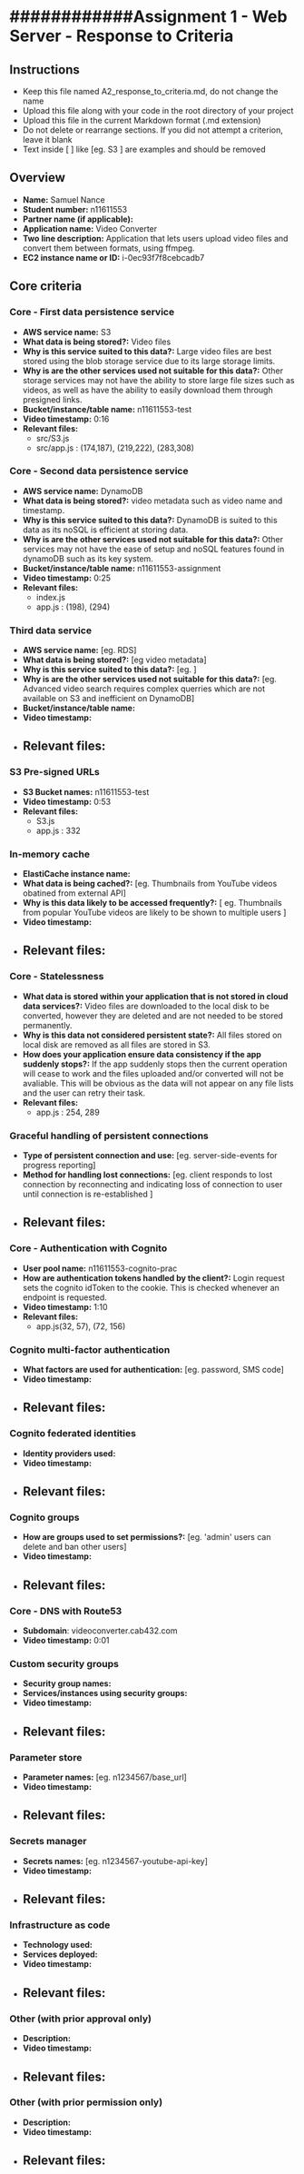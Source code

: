############Assignment 1 - Web Server - Response to Criteria
================================================

Instructions
------------------------------------------------
- Keep this file named A2_response_to_criteria.md, do not change the name
- Upload this file along with your code in the root directory of your project
- Upload this file in the current Markdown format (.md extension)
- Do not delete or rearrange sections.  If you did not attempt a criterion, leave it blank
- Text inside [ ] like [eg. S3 ] are examples and should be removed


Overview
------------------------------------------------

- **Name:** Samuel Nance
- **Student number:** n11611553
- **Partner name (if applicable):**
- **Application name:** Video Converter
- **Two line description:** Application that lets users upload video files and convert them between formats, using ffmpeg.
- **EC2 instance name or ID:** i-0ec93f7f8cebcadb7

Core criteria
------------------------------------------------

### Core - First data persistence service

- **AWS service name:**  S3
- **What data is being stored?:** Video files
- **Why is this service suited to this data?:** Large video files are best stored using the blob storage service due to its large storage limits.
- **Why is are the other services used not suitable for this data?:** Other storage services may not have the ability to store large file sizes such as videos, as well as have the ability to easily download them through presigned links.
- **Bucket/instance/table name:** n11611553-test
- **Video timestamp:** 0:16
- **Relevant files:**
    - src/S3.js
    - src/app.js : (174,187), (219,222), (283,308)

### Core - Second data persistence service

- **AWS service name:** DynamoDB
- **What data is being stored?:** video metadata such as video name and timestamp.
- **Why is this service suited to this data?:** DynamoDB is suited to this data as its noSQL is efficient at storing data.
- **Why is are the other services used not suitable for this data?:** Other services may not have the ease of setup and noSQL features found in dynamoDB such as its key system.
- **Bucket/instance/table name:** n11611553-assignment
- **Video timestamp:** 0:25
- **Relevant files:**
    - index.js
    - app.js : (198), (294)

### Third data service

- **AWS service name:**  [eg. RDS]
- **What data is being stored?:** [eg video metadata]
- **Why is this service suited to this data?:** [eg. ]
- **Why is are the other services used not suitable for this data?:** [eg. Advanced video search requires complex querries which are not available on S3 and inefficient on DynamoDB]
- **Bucket/instance/table name:**
- **Video timestamp:**
- **Relevant files:**
    -

### S3 Pre-signed URLs

- **S3 Bucket names:** n11611553-test
- **Video timestamp:** 0:53
- **Relevant files:**
    - S3.js
    - app.js : 332

### In-memory cache

- **ElastiCache instance name:**
- **What data is being cached?:** [eg. Thumbnails from YouTube videos obatined from external API]
- **Why is this data likely to be accessed frequently?:** [ eg. Thumbnails from popular YouTube videos are likely to be shown to multiple users ]
- **Video timestamp:**
- **Relevant files:**
    -

### Core - Statelessness

- **What data is stored within your application that is not stored in cloud data services?:** Video files are downloaded to the local disk to be converted, however they are deleted and are not needed to be stored permanently.
- **Why is this data not considered persistent state?:** All files stored on local disk are removed as all files are stored in S3.
- **How does your application ensure data consistency if the app suddenly stops?:** If the app suddenly stops then the current operation will cease to work and the files uploaded and/or converted will not be avaliable. This will be obvious as the data will not appear on any file lists and the user can retry their task.
- **Relevant files:**
    - app.js : 254, 289

### Graceful handling of persistent connections

- **Type of persistent connection and use:** [eg. server-side-events for progress reporting]
- **Method for handling lost connections:** [eg. client responds to lost connection by reconnecting and indicating loss of connection to user until connection is re-established ]
- **Relevant files:**
    -


### Core - Authentication with Cognito

- **User pool name:** n11611553-cognito-prac
- **How are authentication tokens handled by the client?:** Login request sets the cognito idToken to the cookie. This is checked whenever an endpoint is requested.
- **Video timestamp:** 1:10
- **Relevant files:**
    - app.js(32, 57), (72, 156)

### Cognito multi-factor authentication

- **What factors are used for authentication:** [eg. password, SMS code]
- **Video timestamp:**
- **Relevant files:**
    -

### Cognito federated identities

- **Identity providers used:**
- **Video timestamp:**
- **Relevant files:**
    -

### Cognito groups

- **How are groups used to set permissions?:** [eg. 'admin' users can delete and ban other users]
- **Video timestamp:**
- **Relevant files:**
    -

### Core - DNS with Route53

- **Subdomain**: videoconverter.cab432.com
- **Video timestamp:** 0:01


### Custom security groups

- **Security group names:**
- **Services/instances using security groups:**
- **Video timestamp:**
- **Relevant files:**
    -

### Parameter store

- **Parameter names:** [eg. n1234567/base_url]
- **Video timestamp:**
- **Relevant files:**
    -

### Secrets manager

- **Secrets names:** [eg. n1234567-youtube-api-key]
- **Video timestamp:**
- **Relevant files:**
    -

### Infrastructure as code

- **Technology used:**
- **Services deployed:**
- **Video timestamp:**
- **Relevant files:**
    -

### Other (with prior approval only)

- **Description:**
- **Video timestamp:**
- **Relevant files:**
    -

### Other (with prior permission only)

- **Description:**
- **Video timestamp:**
- **Relevant files:**
    -
